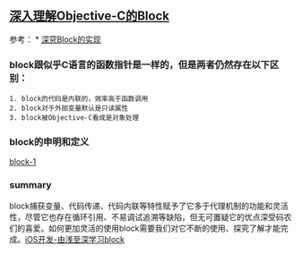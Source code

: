 ## [深入理解Objective-C的Block](http://www.molotang.com/articles/1691.html)

参考：
	* [深究Block的实现](http://www.cocoachina.com/ios/20160225/15441.html)

### block跟似乎C语言的函数指针是一样的，但是两者仍然存在以下区别：

	1. block的代码是内联的，效率高于函数调用
	2. block对于外部变量默认是只读属性
	3. block被Objective-C看成是对象处理

### block的申明和定义

[block-1](https://github.com/BinaryArtists/not-just-code/blob/master/ios/imges/block-1.jpg)

### summary

block捕获变量、代码传递、代码内联等特性赋予了它多于代理机制的功能和灵活性，尽管它也存在循环引用、不易调试追溯等缺陷，但无可置疑它的优点深受码农们的喜爱。如何更加灵活的使用block需要我们对它不断的使用、探究了解才能完成。[iOS开发-由浅至深学习block](http://www.cocoachina.com/ios/20160414/15921.html)
